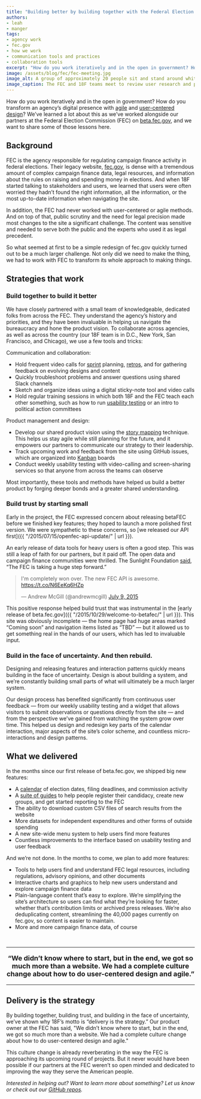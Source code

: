 ```yaml
---
title: "Building better by building together with the Federal Election Commission"
authors:
- leah
- manger
tags:
- agency work
- fec.gov
- how we work
- communication tools and practices
- collaboration tools
excerpt: "How do you work iteratively and in the open in government? How do you transform an agency’s digital presence with agile and user-centered design? We’ve learned a lot about this as we’ve worked alongside our partners at the Federal Election Commission (FEC) on beta.fec.gov, and we want to share some of those lessons here."
image: /assets/blog/fec/fec-meeting.jpg
image_alt: A group of approximately 20 people sit and stand around white boards and notes on a wall.
image_caption: The FEC and 18F teams meet to review user research and prioritize upcoming work.
---
```


How do you work iteratively and in the open in government? How do you transform an agency’s digital presence with [agile](https://pages.18f.gov/partnership-playbook/4-agile/) and [user-centered design](https://pages.18f.gov/partnership-playbook/5-user-centered-design/)? We’ve learned a lot about this as we’ve worked alongside our partners at the Federal Election Commission (FEC) on [beta.fec.gov](https://beta.fec.gov/), and we want to share some of those lessons here.

## Background

FEC is the agency responsible for regulating campaign finance activity in federal elections. Their legacy website, [fec.gov](http://www.fec.gov/), is dense with a tremendous amount of complex campaign finance data, legal resources, and information about the rules on raising and spending money in elections. And when 18F started talking to stakeholders and users, we learned that users were often worried they hadn’t found the right information, all the information, or the most up-to-date information when navigating the site.

In addition, the FEC had never worked with user-centered or agile methods. And on top of that, public scrutiny and the need for legal precision made most changes to the site a significant challenge. The content was sensitive and needed to serve both the public and the experts who used it as legal precedent.

So what seemed at first to be a simple redesign of fec.gov quickly turned out to be a much larger challenge. Not only did we need to make the thing, we had to work with FEC to transform its whole approach to making things.

Strategies that work
--------------------

### Build together to build it better

We have closely partnered with a small team of knowledgeable, dedicated folks from across the FEC. They understand the agency’s history and priorities, and they have been invaluable in helping us navigate the bureaucracy and hone the product vision. To collaborate across agencies, as well as across the country (our 18F team is in D.C., New York, San Francisco, and Chicago), we use a few tools and tricks:

Communication and collaboration:

-   Hold frequent video calls for [sprint](https://en.wikipedia.org/wiki/Sprint_(software_development)) planning, [retros](https://www.scrumalliance.org/community/articles/2014/april/key-elements-of-sprint-retrospective), and for gathering feedback on evolving designs and content
-   Quickly troubleshoot problems and answer questions using shared Slack channels
-   Sketch and organize ideas using a digital sticky-note tool and video calls
-   Hold regular training sessions in which both 18F and the FEC teach each other something, such as how to run [usability testing](https://methods.18f.gov/usability-testing/) or an intro to political action committees

Product management and design:

-   Develop our shared product vision using the [story mapping](https://vimeo.com/70214001) technique. This helps us stay agile while still planning for the future, and it empowers our partners to communicate our strategy to their leadership.
-   Track upcoming work and feedback from the site using GitHub issues, which are organized into [Kanban](https://en.wikipedia.org/wiki/Kanban_(development)) boards
-   Conduct weekly usability testing with video-calling and screen-sharing services so that anyone from across the teams can observe

Most importantly, these tools and methods have helped us build a better product by forging deeper bonds and a greater shared understanding.

### Build trust by starting small

Early in the project, the FEC expressed concern about releasing betaFEC before we finished key features; they hoped to launch a more polished first version. We were sympathetic to these concerns, so [we released our API first]({{ "/2015/07/15/openfec-api-update/" | url }}).

An early release of data tools for heavy users is often a good step. This was still a leap of faith for our partners, but it paid off. The open data and campaign finance communities were thrilled. The Sunlight Foundation [said](http://sunlightfoundation.com/blog/2015/07/08/openfec-makes-campaign-finance-data-more-accessible-with-new-api-heres-how-to-get-started/), “The FEC is taking a huge step forward.”

<blockquote class="twitter-tweet" data-lang="en"><p lang="en" dir="ltr">I&#39;m completely won over. The new FEC API is awesome. <a href="https://t.co/N6EeKq6HZp">https://t.co/N6EeKq6HZp</a></p>&mdash; Andrew McGill (@andrewmcgill) <a href="https://twitter.com/andrewmcgill/status/619237229504937984">July 9, 2015</a></blockquote>
<script async src="https://platform.twitter.com/widgets.js" charset="utf-8"></script>

This positive response helped build trust that was instrumental in the [early release of beta.fec.gov]({{ "/2015/10/29/welcome-to-betafec/" | url }}). This site was obviously incomplete — the home page had huge areas marked “Coming soon” and navigation items listed as “TBD” — but it allowed us to get something real in the hands of our users, which has led to invaluable input.

### Build in the face of uncertainty. And then rebuild.

Designing and releasing features and interaction patterns quickly means building in the face of uncertainty. Design is about building a system, and we’re constantly building small parts of what will ultimately be a much larger system.

Our design process has benefited significantly from continuous user feedback — from our weekly usability testing and a widget that allows visitors to submit observations or questions directly from the site — and from the perspective we’ve gained from watching the system grow over time. This helped us design and redesign key parts of the calendar interaction, major aspects of the site’s color scheme, and countless micro-interactions and design patterns.

What we delivered
-----------------

In the months since our first release of beta.fec.gov, we shipped big new features:

-   A [calendar](https://beta.fec.gov/calendar) of election dates, filing deadlines, and commission activity
-   A [suite of guides](https://beta.fec.gov/registration-and-reporting) to help people register their candidacy, create new groups, and get started reporting to the FEC
-   The ability to download custom CSV files of search results from the website
-   More datasets for independent expenditures and other forms of outside spending
-   A new site-wide menu system to help users find more features
-   Countless improvements to the interface based on usability testing and user feedback

And we’re not done. In the months to come, we plan to add more features:

-   Tools to help users find and understand FEC legal resources, including regulations, advisory opinions, and other documents
-   Interactive charts and graphics to help new users understand and explore campaign finance data
-   Plain-language content that’s easy to explore. We’re simplifying the site’s architecture so users can find what they’re looking for faster, whether that’s contribution limits or archived press releases. We’re also deduplicating content, streamlining the 40,000 pages currently on fec.gov, so content is easier to maintain.
-   More and more campaign finance data, of course

<br/>
<hr/>
<p style="text-align: center; font-size: 18px;"><strong>“We didn’t know where to start, but
in the end, we got so much more than a website. We had a complete
culture change about how to do user-centered design and agile.”</strong></p>
<hr/>

Delivery is the strategy
------------------------

By building together, building trust, and building in the face of uncertainty, we’ve shown why 18F’s motto is “delivery is the strategy.” Our product owner at the FEC has said, "We didn’t know where to start, but in the end, we got so much more than a website. We had a complete culture change about how to do user-centered design and agile."

This culture change is already reverberating in the way the FEC is approaching its upcoming round of projects. But it never would have been possible if our partners at the FEC weren’t so open minded and dedicated to improving the way they serve the American people.

*Interested in helping out? Want to learn more about something? Let us know or check out our* [*GitHub repos*](https://github.com/18F/openfec#about-this-project)*.*
